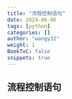 ```yaml
---
title: "流程控制语句"
date: 2024-06-06
tags: [python]
categories: []
author: "wangy32"
weight: 1
BookToC: false
snippets: true
---
```



## 流程控制语句
